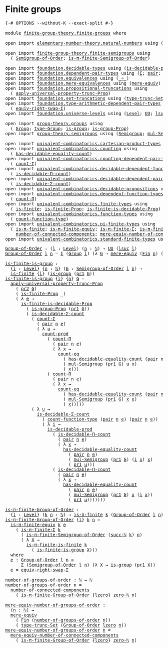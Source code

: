 # Finite groups

<pre class="Agda"><a id="26" class="Symbol">{-#</a> <a id="30" class="Keyword">OPTIONS</a> <a id="38" class="Pragma">--without-K</a> <a id="50" class="Pragma">--exact-split</a> <a id="64" class="Symbol">#-}</a>

<a id="69" class="Keyword">module</a> <a id="76" href="finite-group-theory.finite-groups.html" class="Module">finite-group-theory.finite-groups</a> <a id="110" class="Keyword">where</a>

<a id="117" class="Keyword">open</a> <a id="122" class="Keyword">import</a> <a id="129" href="elementary-number-theory.natural-numbers.html" class="Module">elementary-number-theory.natural-numbers</a> <a id="170" class="Keyword">using</a> <a id="176" class="Symbol">(</a><a id="177" href="elementary-number-theory.natural-numbers.html#1458" class="Datatype">ℕ</a><a id="178" class="Symbol">;</a> <a id="180" href="elementary-number-theory.natural-numbers.html#1492" class="InductiveConstructor">succ-ℕ</a><a id="186" class="Symbol">;</a> <a id="188" href="elementary-number-theory.natural-numbers.html#1479" class="InductiveConstructor">zero-ℕ</a><a id="194" class="Symbol">)</a>

<a id="197" class="Keyword">open</a> <a id="202" class="Keyword">import</a> <a id="209" href="finite-group-theory.finite-semigroups.html" class="Module">finite-group-theory.finite-semigroups</a> <a id="247" class="Keyword">using</a>
  <a id="255" class="Symbol">(</a> <a id="257" href="finite-group-theory.finite-semigroups.html#2193" class="Function">Semigroup-of-Order</a><a id="275" class="Symbol">;</a> <a id="277" href="finite-group-theory.finite-semigroups.html#3274" class="Function">is-π-finite-Semigroup-of-Order</a><a id="307" class="Symbol">)</a>

<a id="310" class="Keyword">open</a> <a id="315" class="Keyword">import</a> <a id="322" href="foundation.decidable-types.html" class="Module">foundation.decidable-types</a> <a id="349" class="Keyword">using</a> <a id="355" class="Symbol">(</a><a id="356" href="foundation.decidable-types.html#3336" class="Function">is-decidable-prod</a><a id="373" class="Symbol">)</a>
<a id="375" class="Keyword">open</a> <a id="380" class="Keyword">import</a> <a id="387" href="foundation.dependent-pair-types.html" class="Module">foundation.dependent-pair-types</a> <a id="419" class="Keyword">using</a> <a id="425" class="Symbol">(</a><a id="426" href="foundation-core.dependent-pair-types.html#515" class="Record">Σ</a><a id="427" class="Symbol">;</a> <a id="429" href="foundation-core.dependent-pair-types.html#588" class="InductiveConstructor">pair</a><a id="433" class="Symbol">;</a> <a id="435" href="foundation-core.dependent-pair-types.html#605" class="Field">pr1</a><a id="438" class="Symbol">;</a> <a id="440" href="foundation-core.dependent-pair-types.html#617" class="Field">pr2</a><a id="443" class="Symbol">)</a>
<a id="445" class="Keyword">open</a> <a id="450" class="Keyword">import</a> <a id="457" href="foundation.equivalences.html" class="Module">foundation.equivalences</a> <a id="481" class="Keyword">using</a> <a id="487" class="Symbol">(</a><a id="488" href="foundation-core.equivalences.html#1621" class="Function Operator">_≃_</a><a id="491" class="Symbol">)</a>
<a id="493" class="Keyword">open</a> <a id="498" class="Keyword">import</a> <a id="505" href="foundation.mere-equivalences.html" class="Module">foundation.mere-equivalences</a> <a id="534" class="Keyword">using</a> <a id="540" class="Symbol">(</a><a id="541" href="foundation.mere-equivalences.html#1415" class="Function">mere-equiv</a><a id="551" class="Symbol">)</a>
<a id="553" class="Keyword">open</a> <a id="558" class="Keyword">import</a> <a id="565" href="foundation.propositional-truncations.html" class="Module">foundation.propositional-truncations</a> <a id="602" class="Keyword">using</a>
  <a id="610" class="Symbol">(</a> <a id="612" href="foundation.propositional-truncations.html#5611" class="Function">apply-universal-property-trunc-Prop</a><a id="647" class="Symbol">)</a>
<a id="649" class="Keyword">open</a> <a id="654" class="Keyword">import</a> <a id="661" href="foundation.set-truncations.html" class="Module">foundation.set-truncations</a> <a id="688" class="Keyword">using</a> <a id="694" class="Symbol">(</a><a id="695" href="foundation.set-truncations.html#4001" class="Function">type-trunc-Set</a><a id="709" class="Symbol">)</a>
<a id="711" class="Keyword">open</a> <a id="716" class="Keyword">import</a> <a id="723" href="foundation.type-arithmetic-dependent-pair-types.html" class="Module">foundation.type-arithmetic-dependent-pair-types</a> <a id="771" class="Keyword">using</a>
  <a id="779" class="Symbol">(</a> <a id="781" href="foundation-core.type-arithmetic-dependent-pair-types.html#11512" class="Function">equiv-right-swap-Σ</a><a id="799" class="Symbol">)</a>
<a id="801" class="Keyword">open</a> <a id="806" class="Keyword">import</a> <a id="813" href="foundation.universe-levels.html" class="Module">foundation.universe-levels</a> <a id="840" class="Keyword">using</a> <a id="846" class="Symbol">(</a><a id="847" href="Agda.Primitive.html#597" class="Postulate">Level</a><a id="852" class="Symbol">;</a> <a id="854" href="foundation-core.universe-levels.html#235" class="Primitive">UU</a><a id="856" class="Symbol">;</a> <a id="858" href="Agda.Primitive.html#780" class="Primitive">lsuc</a><a id="862" class="Symbol">;</a> <a id="864" href="Agda.Primitive.html#764" class="Primitive">lzero</a><a id="869" class="Symbol">)</a>

<a id="872" class="Keyword">open</a> <a id="877" class="Keyword">import</a> <a id="884" href="group-theory.groups.html" class="Module">group-theory.groups</a> <a id="904" class="Keyword">using</a>
  <a id="912" class="Symbol">(</a> <a id="914" href="group-theory.groups.html#2468" class="Function">Group</a><a id="919" class="Symbol">;</a> <a id="921" href="group-theory.groups.html#2711" class="Function">type-Group</a><a id="931" class="Symbol">;</a> <a id="933" href="group-theory.groups.html#2326" class="Function">is-group</a><a id="941" class="Symbol">;</a> <a id="943" href="group-theory.groups.html#9794" class="Function">is-group-Prop</a><a id="956" class="Symbol">)</a>
<a id="958" class="Keyword">open</a> <a id="963" class="Keyword">import</a> <a id="970" href="group-theory.semigroups.html" class="Module">group-theory.semigroups</a> <a id="994" class="Keyword">using</a> <a id="1000" class="Symbol">(</a><a id="1001" href="group-theory.semigroups.html#737" class="Function">Semigroup</a><a id="1010" class="Symbol">;</a> <a id="1012" href="group-theory.semigroups.html#1215" class="Function">mul-Semigroup</a><a id="1025" class="Symbol">)</a>

<a id="1028" class="Keyword">open</a> <a id="1033" class="Keyword">import</a> <a id="1040" href="univalent-combinatorics.cartesian-product-types.html" class="Module">univalent-combinatorics.cartesian-product-types</a> <a id="1088" class="Keyword">using</a> <a id="1094" class="Symbol">(</a><a id="1095" href="univalent-combinatorics.cartesian-product-types.html#3156" class="Function">count-prod</a><a id="1105" class="Symbol">)</a>
<a id="1107" class="Keyword">open</a> <a id="1112" class="Keyword">import</a> <a id="1119" href="univalent-combinatorics.counting.html" class="Module">univalent-combinatorics.counting</a> <a id="1152" class="Keyword">using</a>
  <a id="1160" class="Symbol">(</a> <a id="1162" href="univalent-combinatorics.counting.html#6142" class="Function">has-decidable-equality-count</a><a id="1190" class="Symbol">)</a>
<a id="1192" class="Keyword">open</a> <a id="1197" class="Keyword">import</a> <a id="1204" href="univalent-combinatorics.counting-dependent-pair-types.html" class="Module">univalent-combinatorics.counting-dependent-pair-types</a> <a id="1258" class="Keyword">using</a>
  <a id="1266" class="Symbol">(</a> <a id="1268" href="univalent-combinatorics.counting-dependent-pair-types.html#3961" class="Function">count-Σ</a><a id="1275" class="Symbol">)</a>
<a id="1277" class="Keyword">open</a> <a id="1282" class="Keyword">import</a> <a id="1289" href="univalent-combinatorics.decidable-dependent-function-types.html" class="Module">univalent-combinatorics.decidable-dependent-function-types</a> <a id="1348" class="Keyword">using</a>
  <a id="1356" class="Symbol">(</a> <a id="1358" href="univalent-combinatorics.decidable-dependent-function-types.html#1752" class="Function">is-decidable-Π-count</a><a id="1378" class="Symbol">)</a>
<a id="1380" class="Keyword">open</a> <a id="1385" class="Keyword">import</a> <a id="1392" href="univalent-combinatorics.decidable-dependent-pair-types.html" class="Module">univalent-combinatorics.decidable-dependent-pair-types</a> <a id="1447" class="Keyword">using</a>
  <a id="1455" class="Symbol">(</a> <a id="1457" href="univalent-combinatorics.decidable-dependent-pair-types.html#1952" class="Function">is-decidable-Σ-count</a><a id="1477" class="Symbol">)</a>
<a id="1479" class="Keyword">open</a> <a id="1484" class="Keyword">import</a> <a id="1491" href="univalent-combinatorics.decidable-propositions.html" class="Module">univalent-combinatorics.decidable-propositions</a> <a id="1538" class="Keyword">using</a> <a id="1544" class="Symbol">(</a><a id="1545" href="univalent-combinatorics.decidable-propositions.html#2360" class="Function">count-eq</a><a id="1553" class="Symbol">)</a>
<a id="1555" class="Keyword">open</a> <a id="1560" class="Keyword">import</a> <a id="1567" href="univalent-combinatorics.dependent-function-types.html" class="Module">univalent-combinatorics.dependent-function-types</a> <a id="1616" class="Keyword">using</a>
  <a id="1624" class="Symbol">(</a> <a id="1626" href="univalent-combinatorics.dependent-function-types.html#2369" class="Function">count-Π</a><a id="1633" class="Symbol">)</a>
<a id="1635" class="Keyword">open</a> <a id="1640" class="Keyword">import</a> <a id="1647" href="univalent-combinatorics.finite-types.html" class="Module">univalent-combinatorics.finite-types</a> <a id="1684" class="Keyword">using</a>
  <a id="1692" class="Symbol">(</a> <a id="1694" href="univalent-combinatorics.finite-types.html#4244" class="Function">is-finite</a><a id="1703" class="Symbol">;</a> <a id="1705" href="univalent-combinatorics.finite-types.html#4153" class="Function">is-finite-Prop</a><a id="1719" class="Symbol">;</a> <a id="1721" href="univalent-combinatorics.finite-types.html#9281" class="Function">is-finite-is-decidable-Prop</a><a id="1748" class="Symbol">)</a>
<a id="1750" class="Keyword">open</a> <a id="1755" class="Keyword">import</a> <a id="1762" href="univalent-combinatorics.function-types.html" class="Module">univalent-combinatorics.function-types</a> <a id="1801" class="Keyword">using</a>
  <a id="1809" class="Symbol">(</a> <a id="1811" href="univalent-combinatorics.function-types.html#980" class="Function">count-function-type</a><a id="1830" class="Symbol">)</a>
<a id="1832" class="Keyword">open</a> <a id="1837" class="Keyword">import</a> <a id="1844" href="univalent-combinatorics.pi-finite-types.html" class="Module">univalent-combinatorics.pi-finite-types</a> <a id="1884" class="Keyword">using</a>
  <a id="1892" class="Symbol">(</a> <a id="1894" href="univalent-combinatorics.pi-finite-types.html#8754" class="Function">is-π-finite</a><a id="1905" class="Symbol">;</a> <a id="1907" href="univalent-combinatorics.pi-finite-types.html#10960" class="Function">is-π-finite-equiv</a><a id="1924" class="Symbol">;</a> <a id="1926" href="univalent-combinatorics.pi-finite-types.html#34832" class="Function">is-π-finite-Σ</a><a id="1939" class="Symbol">;</a> <a id="1941" href="univalent-combinatorics.pi-finite-types.html#14753" class="Function">is-π-finite-is-finite</a><a id="1962" class="Symbol">;</a>
    <a id="1968" href="univalent-combinatorics.pi-finite-types.html#8032" class="Function">number-of-connected-components</a><a id="1998" class="Symbol">;</a> <a id="2000" href="univalent-combinatorics.pi-finite-types.html#8197" class="Function">mere-equiv-number-of-connected-components</a><a id="2041" class="Symbol">)</a>
<a id="2043" class="Keyword">open</a> <a id="2048" class="Keyword">import</a> <a id="2055" href="univalent-combinatorics.standard-finite-types.html" class="Module">univalent-combinatorics.standard-finite-types</a> <a id="2101" class="Keyword">using</a> <a id="2107" class="Symbol">(</a><a id="2108" href="univalent-combinatorics.standard-finite-types.html#2149" class="Function">Fin</a><a id="2111" class="Symbol">)</a>
</pre>
<pre class="Agda"><a id="Group-of-Order"></a><a id="2126" href="finite-group-theory.finite-groups.html#2126" class="Function">Group-of-Order</a> <a id="2141" class="Symbol">:</a> <a id="2143" class="Symbol">(</a><a id="2144" href="finite-group-theory.finite-groups.html#2144" class="Bound">l</a> <a id="2146" class="Symbol">:</a> <a id="2148" href="Agda.Primitive.html#597" class="Postulate">Level</a><a id="2153" class="Symbol">)</a> <a id="2155" class="Symbol">(</a><a id="2156" href="finite-group-theory.finite-groups.html#2156" class="Bound">n</a> <a id="2158" class="Symbol">:</a> <a id="2160" href="elementary-number-theory.natural-numbers.html#1458" class="Datatype">ℕ</a><a id="2161" class="Symbol">)</a> <a id="2163" class="Symbol">→</a> <a id="2165" href="foundation-core.universe-levels.html#235" class="Primitive">UU</a> <a id="2168" class="Symbol">(</a><a id="2169" href="Agda.Primitive.html#780" class="Primitive">lsuc</a> <a id="2174" href="finite-group-theory.finite-groups.html#2144" class="Bound">l</a><a id="2175" class="Symbol">)</a>
<a id="2177" href="finite-group-theory.finite-groups.html#2126" class="Function">Group-of-Order</a> <a id="2192" href="finite-group-theory.finite-groups.html#2192" class="Bound">l</a> <a id="2194" href="finite-group-theory.finite-groups.html#2194" class="Bound">n</a> <a id="2196" class="Symbol">=</a> <a id="2198" href="foundation-core.dependent-pair-types.html#515" class="Record">Σ</a> <a id="2200" class="Symbol">(</a><a id="2201" href="group-theory.groups.html#2468" class="Function">Group</a> <a id="2207" href="finite-group-theory.finite-groups.html#2192" class="Bound">l</a><a id="2208" class="Symbol">)</a> <a id="2210" class="Symbol">(λ</a> <a id="2213" href="finite-group-theory.finite-groups.html#2213" class="Bound">G</a> <a id="2215" class="Symbol">→</a> <a id="2217" href="foundation.mere-equivalences.html#1415" class="Function">mere-equiv</a> <a id="2228" class="Symbol">(</a><a id="2229" href="univalent-combinatorics.standard-finite-types.html#2149" class="Function">Fin</a> <a id="2233" href="finite-group-theory.finite-groups.html#2194" class="Bound">n</a><a id="2234" class="Symbol">)</a> <a id="2236" class="Symbol">(</a><a id="2237" href="group-theory.groups.html#2711" class="Function">type-Group</a> <a id="2248" href="finite-group-theory.finite-groups.html#2213" class="Bound">G</a><a id="2249" class="Symbol">))</a>

<a id="is-finite-is-group"></a><a id="2253" href="finite-group-theory.finite-groups.html#2253" class="Function">is-finite-is-group</a> <a id="2272" class="Symbol">:</a>
  <a id="2276" class="Symbol">{</a><a id="2277" href="finite-group-theory.finite-groups.html#2277" class="Bound">l</a> <a id="2279" class="Symbol">:</a> <a id="2281" href="Agda.Primitive.html#597" class="Postulate">Level</a><a id="2286" class="Symbol">}</a> <a id="2288" class="Symbol">{</a><a id="2289" href="finite-group-theory.finite-groups.html#2289" class="Bound">n</a> <a id="2291" class="Symbol">:</a> <a id="2293" href="elementary-number-theory.natural-numbers.html#1458" class="Datatype">ℕ</a><a id="2294" class="Symbol">}</a> <a id="2296" class="Symbol">(</a><a id="2297" href="finite-group-theory.finite-groups.html#2297" class="Bound">G</a> <a id="2299" class="Symbol">:</a> <a id="2301" href="finite-group-theory.finite-semigroups.html#2193" class="Function">Semigroup-of-Order</a> <a id="2320" href="finite-group-theory.finite-groups.html#2277" class="Bound">l</a> <a id="2322" href="finite-group-theory.finite-groups.html#2289" class="Bound">n</a><a id="2323" class="Symbol">)</a> <a id="2325" class="Symbol">→</a>
  <a id="2329" href="univalent-combinatorics.finite-types.html#4244" class="Function">is-finite</a> <a id="2339" class="Symbol">{</a><a id="2340" href="finite-group-theory.finite-groups.html#2277" class="Bound">l</a><a id="2341" class="Symbol">}</a> <a id="2343" class="Symbol">(</a><a id="2344" href="group-theory.groups.html#2326" class="Function">is-group</a> <a id="2353" class="Symbol">(</a><a id="2354" href="foundation-core.dependent-pair-types.html#605" class="Field">pr1</a> <a id="2358" href="finite-group-theory.finite-groups.html#2297" class="Bound">G</a><a id="2359" class="Symbol">))</a>
<a id="2362" href="finite-group-theory.finite-groups.html#2253" class="Function">is-finite-is-group</a> <a id="2381" class="Symbol">{</a><a id="2382" href="finite-group-theory.finite-groups.html#2382" class="Bound">l</a><a id="2383" class="Symbol">}</a> <a id="2385" class="Symbol">{</a><a id="2386" href="finite-group-theory.finite-groups.html#2386" class="Bound">n</a><a id="2387" class="Symbol">}</a> <a id="2389" href="finite-group-theory.finite-groups.html#2389" class="Bound">G</a> <a id="2391" class="Symbol">=</a>
  <a id="2395" href="foundation.propositional-truncations.html#5611" class="Function">apply-universal-property-trunc-Prop</a>
    <a id="2435" class="Symbol">(</a> <a id="2437" href="foundation-core.dependent-pair-types.html#617" class="Field">pr2</a> <a id="2441" href="finite-group-theory.finite-groups.html#2389" class="Bound">G</a><a id="2442" class="Symbol">)</a>
    <a id="2448" class="Symbol">(</a> <a id="2450" href="univalent-combinatorics.finite-types.html#4153" class="Function">is-finite-Prop</a> <a id="2465" class="Symbol">_)</a>
    <a id="2472" class="Symbol">(</a> <a id="2474" class="Symbol">λ</a> <a id="2476" href="finite-group-theory.finite-groups.html#2476" class="Bound">e</a> <a id="2478" class="Symbol">→</a>
      <a id="2486" href="univalent-combinatorics.finite-types.html#9281" class="Function">is-finite-is-decidable-Prop</a>
        <a id="2522" class="Symbol">(</a> <a id="2524" href="group-theory.groups.html#9794" class="Function">is-group-Prop</a> <a id="2538" class="Symbol">(</a><a id="2539" href="foundation-core.dependent-pair-types.html#605" class="Field">pr1</a> <a id="2543" href="finite-group-theory.finite-groups.html#2389" class="Bound">G</a><a id="2544" class="Symbol">))</a>
        <a id="2555" class="Symbol">(</a> <a id="2557" href="univalent-combinatorics.decidable-dependent-pair-types.html#1952" class="Function">is-decidable-Σ-count</a>
          <a id="2588" class="Symbol">(</a> <a id="2590" href="univalent-combinatorics.counting-dependent-pair-types.html#3961" class="Function">count-Σ</a>
            <a id="2610" class="Symbol">(</a> <a id="2612" href="foundation-core.dependent-pair-types.html#588" class="InductiveConstructor">pair</a> <a id="2617" href="finite-group-theory.finite-groups.html#2386" class="Bound">n</a> <a id="2619" href="finite-group-theory.finite-groups.html#2476" class="Bound">e</a><a id="2620" class="Symbol">)</a>
            <a id="2634" class="Symbol">(</a> <a id="2636" class="Symbol">λ</a> <a id="2638" href="finite-group-theory.finite-groups.html#2638" class="Bound">u</a> <a id="2640" class="Symbol">→</a>
              <a id="2656" href="univalent-combinatorics.cartesian-product-types.html#3156" class="Function">count-prod</a>
                <a id="2683" class="Symbol">(</a> <a id="2685" href="univalent-combinatorics.dependent-function-types.html#2369" class="Function">count-Π</a>
                  <a id="2711" class="Symbol">(</a> <a id="2713" href="foundation-core.dependent-pair-types.html#588" class="InductiveConstructor">pair</a> <a id="2718" href="finite-group-theory.finite-groups.html#2386" class="Bound">n</a> <a id="2720" href="finite-group-theory.finite-groups.html#2476" class="Bound">e</a><a id="2721" class="Symbol">)</a>
                  <a id="2741" class="Symbol">(</a> <a id="2743" class="Symbol">λ</a> <a id="2745" href="finite-group-theory.finite-groups.html#2745" class="Bound">x</a> <a id="2747" class="Symbol">→</a>
                    <a id="2769" href="univalent-combinatorics.decidable-propositions.html#2360" class="Function">count-eq</a>
                      <a id="2800" class="Symbol">(</a> <a id="2802" href="univalent-combinatorics.counting.html#6142" class="Function">has-decidable-equality-count</a> <a id="2831" class="Symbol">(</a><a id="2832" href="foundation-core.dependent-pair-types.html#588" class="InductiveConstructor">pair</a> <a id="2837" href="finite-group-theory.finite-groups.html#2386" class="Bound">n</a> <a id="2839" href="finite-group-theory.finite-groups.html#2476" class="Bound">e</a><a id="2840" class="Symbol">))</a>
                      <a id="2865" class="Symbol">(</a> <a id="2867" href="group-theory.semigroups.html#1215" class="Function">mul-Semigroup</a> <a id="2881" class="Symbol">(</a><a id="2882" href="foundation-core.dependent-pair-types.html#605" class="Field">pr1</a> <a id="2886" href="finite-group-theory.finite-groups.html#2389" class="Bound">G</a><a id="2887" class="Symbol">)</a> <a id="2889" href="finite-group-theory.finite-groups.html#2638" class="Bound">u</a> <a id="2891" href="finite-group-theory.finite-groups.html#2745" class="Bound">x</a><a id="2892" class="Symbol">)</a>
                      <a id="2916" class="Symbol">(</a> <a id="2918" href="finite-group-theory.finite-groups.html#2745" class="Bound">x</a><a id="2919" class="Symbol">)))</a>
                <a id="2939" class="Symbol">(</a> <a id="2941" href="univalent-combinatorics.dependent-function-types.html#2369" class="Function">count-Π</a>
                  <a id="2967" class="Symbol">(</a> <a id="2969" href="foundation-core.dependent-pair-types.html#588" class="InductiveConstructor">pair</a> <a id="2974" href="finite-group-theory.finite-groups.html#2386" class="Bound">n</a> <a id="2976" href="finite-group-theory.finite-groups.html#2476" class="Bound">e</a><a id="2977" class="Symbol">)</a>
                  <a id="2997" class="Symbol">(</a> <a id="2999" class="Symbol">λ</a> <a id="3001" href="finite-group-theory.finite-groups.html#3001" class="Bound">x</a> <a id="3003" class="Symbol">→</a>
                    <a id="3025" href="univalent-combinatorics.decidable-propositions.html#2360" class="Function">count-eq</a>
                      <a id="3056" class="Symbol">(</a> <a id="3058" href="univalent-combinatorics.counting.html#6142" class="Function">has-decidable-equality-count</a> <a id="3087" class="Symbol">(</a><a id="3088" href="foundation-core.dependent-pair-types.html#588" class="InductiveConstructor">pair</a> <a id="3093" href="finite-group-theory.finite-groups.html#2386" class="Bound">n</a> <a id="3095" href="finite-group-theory.finite-groups.html#2476" class="Bound">e</a><a id="3096" class="Symbol">))</a>
                      <a id="3121" class="Symbol">(</a> <a id="3123" href="group-theory.semigroups.html#1215" class="Function">mul-Semigroup</a> <a id="3137" class="Symbol">(</a><a id="3138" href="foundation-core.dependent-pair-types.html#605" class="Field">pr1</a> <a id="3142" href="finite-group-theory.finite-groups.html#2389" class="Bound">G</a><a id="3143" class="Symbol">)</a> <a id="3145" href="finite-group-theory.finite-groups.html#3001" class="Bound">x</a> <a id="3147" href="finite-group-theory.finite-groups.html#2638" class="Bound">u</a><a id="3148" class="Symbol">)</a>
                      <a id="3172" class="Symbol">(</a> <a id="3174" href="finite-group-theory.finite-groups.html#3001" class="Bound">x</a><a id="3175" class="Symbol">)))))</a>
          <a id="3191" class="Symbol">(</a> <a id="3193" class="Symbol">λ</a> <a id="3195" href="finite-group-theory.finite-groups.html#3195" class="Bound">u</a> <a id="3197" class="Symbol">→</a>
            <a id="3211" href="univalent-combinatorics.decidable-dependent-pair-types.html#1952" class="Function">is-decidable-Σ-count</a>
              <a id="3246" class="Symbol">(</a> <a id="3248" href="univalent-combinatorics.function-types.html#980" class="Function">count-function-type</a> <a id="3268" class="Symbol">(</a><a id="3269" href="foundation-core.dependent-pair-types.html#588" class="InductiveConstructor">pair</a> <a id="3274" href="finite-group-theory.finite-groups.html#2386" class="Bound">n</a> <a id="3276" href="finite-group-theory.finite-groups.html#2476" class="Bound">e</a><a id="3277" class="Symbol">)</a> <a id="3279" class="Symbol">(</a><a id="3280" href="foundation-core.dependent-pair-types.html#588" class="InductiveConstructor">pair</a> <a id="3285" href="finite-group-theory.finite-groups.html#2386" class="Bound">n</a> <a id="3287" href="finite-group-theory.finite-groups.html#2476" class="Bound">e</a><a id="3288" class="Symbol">))</a>
              <a id="3305" class="Symbol">(</a> <a id="3307" class="Symbol">λ</a> <a id="3309" href="finite-group-theory.finite-groups.html#3309" class="Bound">i</a> <a id="3311" class="Symbol">→</a>
                <a id="3329" href="foundation.decidable-types.html#3336" class="Function">is-decidable-prod</a>
                  <a id="3365" class="Symbol">(</a> <a id="3367" href="univalent-combinatorics.decidable-dependent-function-types.html#1752" class="Function">is-decidable-Π-count</a>
                    <a id="3408" class="Symbol">(</a> <a id="3410" href="foundation-core.dependent-pair-types.html#588" class="InductiveConstructor">pair</a> <a id="3415" href="finite-group-theory.finite-groups.html#2386" class="Bound">n</a> <a id="3417" href="finite-group-theory.finite-groups.html#2476" class="Bound">e</a><a id="3418" class="Symbol">)</a>
                    <a id="3440" class="Symbol">(</a> <a id="3442" class="Symbol">λ</a> <a id="3444" href="finite-group-theory.finite-groups.html#3444" class="Bound">x</a> <a id="3446" class="Symbol">→</a>
                      <a id="3470" href="univalent-combinatorics.counting.html#6142" class="Function">has-decidable-equality-count</a>
                        <a id="3523" class="Symbol">(</a> <a id="3525" href="foundation-core.dependent-pair-types.html#588" class="InductiveConstructor">pair</a> <a id="3530" href="finite-group-theory.finite-groups.html#2386" class="Bound">n</a> <a id="3532" href="finite-group-theory.finite-groups.html#2476" class="Bound">e</a><a id="3533" class="Symbol">)</a>
                        <a id="3559" class="Symbol">(</a> <a id="3561" href="group-theory.semigroups.html#1215" class="Function">mul-Semigroup</a> <a id="3575" class="Symbol">(</a><a id="3576" href="foundation-core.dependent-pair-types.html#605" class="Field">pr1</a> <a id="3580" href="finite-group-theory.finite-groups.html#2389" class="Bound">G</a><a id="3581" class="Symbol">)</a> <a id="3583" class="Symbol">(</a><a id="3584" href="finite-group-theory.finite-groups.html#3309" class="Bound">i</a> <a id="3586" href="finite-group-theory.finite-groups.html#3444" class="Bound">x</a><a id="3587" class="Symbol">)</a> <a id="3589" href="finite-group-theory.finite-groups.html#3444" class="Bound">x</a><a id="3590" class="Symbol">)</a>
                        <a id="3616" class="Symbol">(</a> <a id="3618" href="foundation-core.dependent-pair-types.html#605" class="Field">pr1</a> <a id="3622" href="finite-group-theory.finite-groups.html#3195" class="Bound">u</a><a id="3623" class="Symbol">)))</a>
                  <a id="3645" class="Symbol">(</a> <a id="3647" href="univalent-combinatorics.decidable-dependent-function-types.html#1752" class="Function">is-decidable-Π-count</a>
                    <a id="3688" class="Symbol">(</a> <a id="3690" href="foundation-core.dependent-pair-types.html#588" class="InductiveConstructor">pair</a> <a id="3695" href="finite-group-theory.finite-groups.html#2386" class="Bound">n</a> <a id="3697" href="finite-group-theory.finite-groups.html#2476" class="Bound">e</a><a id="3698" class="Symbol">)</a>
                    <a id="3720" class="Symbol">(</a> <a id="3722" class="Symbol">λ</a> <a id="3724" href="finite-group-theory.finite-groups.html#3724" class="Bound">x</a> <a id="3726" class="Symbol">→</a>
                      <a id="3750" href="univalent-combinatorics.counting.html#6142" class="Function">has-decidable-equality-count</a>
                        <a id="3803" class="Symbol">(</a> <a id="3805" href="foundation-core.dependent-pair-types.html#588" class="InductiveConstructor">pair</a> <a id="3810" href="finite-group-theory.finite-groups.html#2386" class="Bound">n</a> <a id="3812" href="finite-group-theory.finite-groups.html#2476" class="Bound">e</a><a id="3813" class="Symbol">)</a>
                        <a id="3839" class="Symbol">(</a> <a id="3841" href="group-theory.semigroups.html#1215" class="Function">mul-Semigroup</a> <a id="3855" class="Symbol">(</a><a id="3856" href="foundation-core.dependent-pair-types.html#605" class="Field">pr1</a> <a id="3860" href="finite-group-theory.finite-groups.html#2389" class="Bound">G</a><a id="3861" class="Symbol">)</a> <a id="3863" href="finite-group-theory.finite-groups.html#3724" class="Bound">x</a> <a id="3865" class="Symbol">(</a><a id="3866" href="finite-group-theory.finite-groups.html#3309" class="Bound">i</a> <a id="3868" href="finite-group-theory.finite-groups.html#3724" class="Bound">x</a><a id="3869" class="Symbol">))</a>
                        <a id="3896" class="Symbol">(</a> <a id="3898" href="foundation-core.dependent-pair-types.html#605" class="Field">pr1</a> <a id="3902" href="finite-group-theory.finite-groups.html#3195" class="Bound">u</a><a id="3903" class="Symbol">)))))))</a>

<a id="is-π-finite-Group-of-Order"></a><a id="3912" href="finite-group-theory.finite-groups.html#3912" class="Function">is-π-finite-Group-of-Order</a> <a id="3939" class="Symbol">:</a>
  <a id="3943" class="Symbol">{</a><a id="3944" href="finite-group-theory.finite-groups.html#3944" class="Bound">l</a> <a id="3946" class="Symbol">:</a> <a id="3948" href="Agda.Primitive.html#597" class="Postulate">Level</a><a id="3953" class="Symbol">}</a> <a id="3955" class="Symbol">(</a><a id="3956" href="finite-group-theory.finite-groups.html#3956" class="Bound">k</a> <a id="3958" href="finite-group-theory.finite-groups.html#3958" class="Bound">n</a> <a id="3960" class="Symbol">:</a> <a id="3962" href="elementary-number-theory.natural-numbers.html#1458" class="Datatype">ℕ</a><a id="3963" class="Symbol">)</a> <a id="3965" class="Symbol">→</a> <a id="3967" href="univalent-combinatorics.pi-finite-types.html#8754" class="Function">is-π-finite</a> <a id="3979" href="finite-group-theory.finite-groups.html#3956" class="Bound">k</a> <a id="3981" class="Symbol">(</a><a id="3982" href="finite-group-theory.finite-groups.html#2126" class="Function">Group-of-Order</a> <a id="3997" href="finite-group-theory.finite-groups.html#3944" class="Bound">l</a> <a id="3999" href="finite-group-theory.finite-groups.html#3958" class="Bound">n</a><a id="4000" class="Symbol">)</a>
<a id="4002" href="finite-group-theory.finite-groups.html#3912" class="Function">is-π-finite-Group-of-Order</a> <a id="4029" class="Symbol">{</a><a id="4030" href="finite-group-theory.finite-groups.html#4030" class="Bound">l</a><a id="4031" class="Symbol">}</a> <a id="4033" href="finite-group-theory.finite-groups.html#4033" class="Bound">k</a> <a id="4035" href="finite-group-theory.finite-groups.html#4035" class="Bound">n</a> <a id="4037" class="Symbol">=</a>
  <a id="4041" href="univalent-combinatorics.pi-finite-types.html#10960" class="Function">is-π-finite-equiv</a> <a id="4059" href="finite-group-theory.finite-groups.html#4033" class="Bound">k</a> <a id="4061" href="finite-group-theory.finite-groups.html#4230" class="Function">e</a>
    <a id="4067" class="Symbol">(</a> <a id="4069" href="univalent-combinatorics.pi-finite-types.html#34832" class="Function">is-π-finite-Σ</a> <a id="4083" href="finite-group-theory.finite-groups.html#4033" class="Bound">k</a>
      <a id="4091" class="Symbol">(</a> <a id="4093" href="finite-group-theory.finite-semigroups.html#3274" class="Function">is-π-finite-Semigroup-of-Order</a> <a id="4124" class="Symbol">(</a><a id="4125" href="elementary-number-theory.natural-numbers.html#1492" class="InductiveConstructor">succ-ℕ</a> <a id="4132" href="finite-group-theory.finite-groups.html#4033" class="Bound">k</a><a id="4133" class="Symbol">)</a> <a id="4135" href="finite-group-theory.finite-groups.html#4035" class="Bound">n</a><a id="4136" class="Symbol">)</a>
      <a id="4144" class="Symbol">(</a> <a id="4146" class="Symbol">λ</a> <a id="4148" href="finite-group-theory.finite-groups.html#4148" class="Bound">X</a> <a id="4150" class="Symbol">→</a>
        <a id="4160" href="univalent-combinatorics.pi-finite-types.html#14753" class="Function">is-π-finite-is-finite</a> <a id="4182" href="finite-group-theory.finite-groups.html#4033" class="Bound">k</a>
          <a id="4194" class="Symbol">(</a> <a id="4196" href="finite-group-theory.finite-groups.html#2253" class="Function">is-finite-is-group</a> <a id="4215" href="finite-group-theory.finite-groups.html#4148" class="Bound">X</a><a id="4216" class="Symbol">)))</a>
  <a id="4222" class="Keyword">where</a>
  <a id="4230" href="finite-group-theory.finite-groups.html#4230" class="Function">e</a> <a id="4232" class="Symbol">:</a> <a id="4234" href="finite-group-theory.finite-groups.html#2126" class="Function">Group-of-Order</a> <a id="4249" href="finite-group-theory.finite-groups.html#4030" class="Bound">l</a> <a id="4251" href="finite-group-theory.finite-groups.html#4035" class="Bound">n</a> <a id="4253" href="foundation-core.equivalences.html#1621" class="Function Operator">≃</a>
      <a id="4261" href="foundation-core.dependent-pair-types.html#515" class="Record">Σ</a> <a id="4263" class="Symbol">(</a><a id="4264" href="finite-group-theory.finite-semigroups.html#2193" class="Function">Semigroup-of-Order</a> <a id="4283" href="finite-group-theory.finite-groups.html#4030" class="Bound">l</a> <a id="4285" href="finite-group-theory.finite-groups.html#4035" class="Bound">n</a><a id="4286" class="Symbol">)</a> <a id="4288" class="Symbol">(λ</a> <a id="4291" href="finite-group-theory.finite-groups.html#4291" class="Bound">X</a> <a id="4293" class="Symbol">→</a> <a id="4295" href="group-theory.groups.html#2326" class="Function">is-group</a> <a id="4304" class="Symbol">(</a><a id="4305" href="foundation-core.dependent-pair-types.html#605" class="Field">pr1</a> <a id="4309" href="finite-group-theory.finite-groups.html#4291" class="Bound">X</a><a id="4310" class="Symbol">))</a>
  <a id="4315" href="finite-group-theory.finite-groups.html#4230" class="Function">e</a> <a id="4317" class="Symbol">=</a> <a id="4319" href="foundation-core.type-arithmetic-dependent-pair-types.html#11512" class="Function">equiv-right-swap-Σ</a>

<a id="number-of-groups-of-order"></a><a id="4339" href="finite-group-theory.finite-groups.html#4339" class="Function">number-of-groups-of-order</a> <a id="4365" class="Symbol">:</a> <a id="4367" href="elementary-number-theory.natural-numbers.html#1458" class="Datatype">ℕ</a> <a id="4369" class="Symbol">→</a> <a id="4371" href="elementary-number-theory.natural-numbers.html#1458" class="Datatype">ℕ</a>
<a id="4373" href="finite-group-theory.finite-groups.html#4339" class="Function">number-of-groups-of-order</a> <a id="4399" href="finite-group-theory.finite-groups.html#4399" class="Bound">n</a> <a id="4401" class="Symbol">=</a>
  <a id="4405" href="univalent-combinatorics.pi-finite-types.html#8032" class="Function">number-of-connected-components</a>
    <a id="4440" class="Symbol">(</a> <a id="4442" href="finite-group-theory.finite-groups.html#3912" class="Function">is-π-finite-Group-of-Order</a> <a id="4469" class="Symbol">{</a><a id="4470" href="Agda.Primitive.html#764" class="Primitive">lzero</a><a id="4475" class="Symbol">}</a> <a id="4477" href="elementary-number-theory.natural-numbers.html#1479" class="InductiveConstructor">zero-ℕ</a> <a id="4484" href="finite-group-theory.finite-groups.html#4399" class="Bound">n</a><a id="4485" class="Symbol">)</a>

<a id="mere-equiv-number-of-groups-of-order"></a><a id="4488" href="finite-group-theory.finite-groups.html#4488" class="Function">mere-equiv-number-of-groups-of-order</a> <a id="4525" class="Symbol">:</a>
  <a id="4529" class="Symbol">(</a><a id="4530" href="finite-group-theory.finite-groups.html#4530" class="Bound">n</a> <a id="4532" class="Symbol">:</a> <a id="4534" href="elementary-number-theory.natural-numbers.html#1458" class="Datatype">ℕ</a><a id="4535" class="Symbol">)</a> <a id="4537" class="Symbol">→</a>
  <a id="4541" href="foundation.mere-equivalences.html#1415" class="Function">mere-equiv</a>
    <a id="4556" class="Symbol">(</a> <a id="4558" href="univalent-combinatorics.standard-finite-types.html#2149" class="Function">Fin</a> <a id="4562" class="Symbol">(</a><a id="4563" href="finite-group-theory.finite-groups.html#4339" class="Function">number-of-groups-of-order</a> <a id="4589" href="finite-group-theory.finite-groups.html#4530" class="Bound">n</a><a id="4590" class="Symbol">))</a>
    <a id="4597" class="Symbol">(</a> <a id="4599" href="foundation.set-truncations.html#4001" class="Function">type-trunc-Set</a> <a id="4614" class="Symbol">(</a><a id="4615" href="finite-group-theory.finite-groups.html#2126" class="Function">Group-of-Order</a> <a id="4630" href="Agda.Primitive.html#764" class="Primitive">lzero</a> <a id="4636" href="finite-group-theory.finite-groups.html#4530" class="Bound">n</a><a id="4637" class="Symbol">))</a>
<a id="4640" href="finite-group-theory.finite-groups.html#4488" class="Function">mere-equiv-number-of-groups-of-order</a> <a id="4677" href="finite-group-theory.finite-groups.html#4677" class="Bound">n</a> <a id="4679" class="Symbol">=</a>
  <a id="4683" href="univalent-combinatorics.pi-finite-types.html#8197" class="Function">mere-equiv-number-of-connected-components</a>
    <a id="4729" class="Symbol">(</a> <a id="4731" href="finite-group-theory.finite-groups.html#3912" class="Function">is-π-finite-Group-of-Order</a> <a id="4758" class="Symbol">{</a><a id="4759" href="Agda.Primitive.html#764" class="Primitive">lzero</a><a id="4764" class="Symbol">}</a> <a id="4766" href="elementary-number-theory.natural-numbers.html#1479" class="InductiveConstructor">zero-ℕ</a> <a id="4773" href="finite-group-theory.finite-groups.html#4677" class="Bound">n</a><a id="4774" class="Symbol">)</a>
</pre>